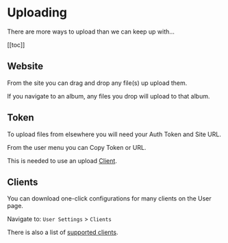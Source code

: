 # Uploading

There are more ways to upload than we can keep up with…

[[toc]]

## Website

From the site you can drag and drop any file(s) up upload them.

If you navigate to an album, any files you drop will upload to that album.

## Token

To upload files from elsewhere you will need your Auth Token and Site URL.

From the user menu you can Copy Token or URL.

This is needed to use an upload [Client](#clients).

## Clients

You can download one-click configurations for many clients on the User page.

Navigate to: `User Settings` > `Clients`

There is also a list of [supported clients](../clients/home.md).
